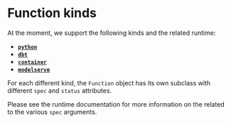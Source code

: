 # Function kinds

At the moment, we support the following kinds and the related runtime:

- [**`python`**](../../runtimes/python/entities/function.md)
- [**`dbt`**](../../runtimes/dbt/entities/function.md)
- [**`container`**](../../runtimes/container/overview.md)
- [**`modelserve`**](../../runtimes/modelserve/entities/function.md)

For each different kind, the `Function` object has its own subclass with different `spec` and `status` attributes.

Please see the runtime documentation for more information on the related to the various `spec` arguments.

